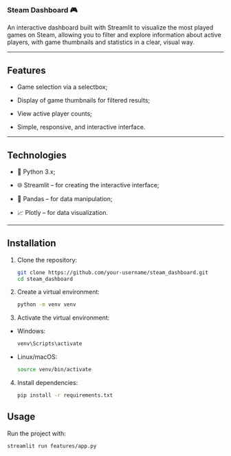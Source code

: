 ### Steam Dashboard 🎮

An interactive dashboard built with Streamlit to visualize the most played games on Steam, allowing you to filter and explore information about active players, with game thumbnails and statistics in a clear, visual way.

---

## Features

- Game selection via a selectbox;

- Display of game thumbnails for filtered results;

- View active player counts;

- Simple, responsive, and interactive interface.

---

## Technologies

- 🐍 Python 3.x;

- 🌐 Streamlit – for creating the interactive interface;

- 🐼 Pandas – for data manipulation;

- 📈 Plotly – for data visualization.

---

## Installation

1. Clone the repository:

    ```bash
    git clone https://github.com/your-username/steam_dashboard.git
    cd steam_dashboard

2. Create a virtual environment:
    ```bash
   python -m venv venv
   
3. Activate the virtual environment:

- Windows:

    ```bash
  venv\Scripts\activate
  
- Linux/macOS:

    ```bash
  source venv/bin/activate
  
4. Install dependencies:

    ```bash
   pip install -r requirements.txt
   
## Usage

Run the project with:

   ```bash
   streamlit run features/app.py

